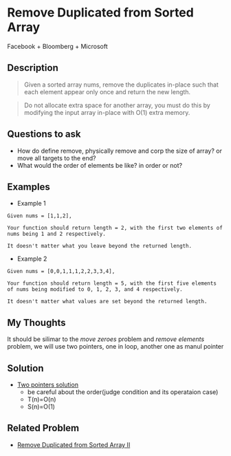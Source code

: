 # Remove Duplicated from Sorted Array
Facebook + Bloomberg + Microsoft
## Description
> Given a sorted array nums, remove the duplicates in-place such that each element appear only once and return the new length.

> Do not allocate extra space for another array, you must do this by modifying the input array in-place with O(1) extra memory.

## Questions to ask
* How do define remove, physically remove and corp the size of array? or move all targets to the end?
* What would the order of elements be like? in order or not?

## Examples
* Example 1
```
Given nums = [1,1,2],

Your function should return length = 2, with the first two elements of nums being 1 and 2 respectively.

It doesn't matter what you leave beyond the returned length.
```
* Example 2
```
Given nums = [0,0,1,1,1,2,2,3,3,4],

Your function should return length = 5, with the first five elements of nums being modified to 0, 1, 2, 3, and 4 respectively.

It doesn't matter what values are set beyond the returned length.
```
## My Thoughts
It should be silimar to the _move zeroes_ problem and _remove elements_ problem, we will use two pointers, one in loop, another one as manul pointer

## Solution
* [Two pointers solution]()
  - be careful about the order(judge condition and its operataion case)
  - T(n)=O(n)
  - S(n)=O(1)

## Related Problem
* [Remove Duplicated from Sorted Array II]()
